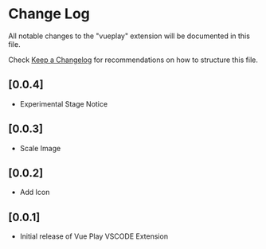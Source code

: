 # Change Log

All notable changes to the "vueplay" extension will be documented in this file.

Check [Keep a Changelog](http://keepachangelog.com/) for recommendations on how to structure this file.

## [0.0.4]

- Experimental Stage Notice

## [0.0.3]

- Scale Image

## [0.0.2]

- Add Icon

## [0.0.1]

- Initial release of Vue Play VSCODE Extension